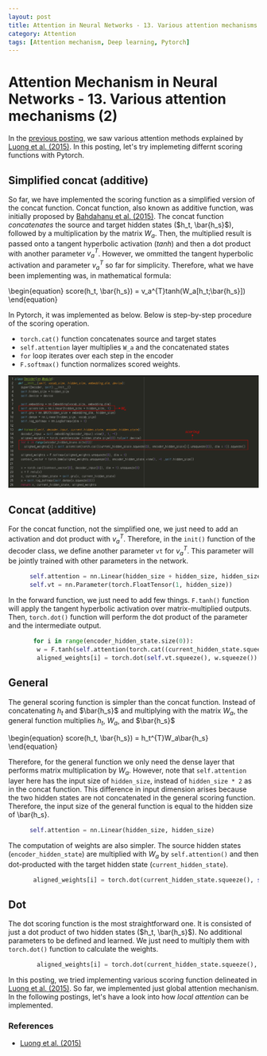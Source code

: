 ```yaml
---
layout: post
title: Attention in Neural Networks - 13. Various attention mechanisms (2)
category: Attention
tags: [Attention mechanism, Deep learning, Pytorch]
---
```


# Attention Mechanism in Neural Networks - 13. Various attention mechanisms (2)

In the [previous posting](https://buomsoo-kim.github.io/attention/2020/03/18/Attention-mechanism-12.md/), we saw various attention methods explained by [Luong et al. (2015)](https://arxiv.org/pdf/1508.04025.pdf). In this posting, let's try implemeting differnt scoring functions with Pytorch.


## Simplified concat (additive)

So far, we have implemented the scoring function as a simplified version of the concat function. Concat function, also known as additive function, was initially proposed by [Bahdahanu et al. (2015)](https://arxiv.org/pdf/1409.0473.pdf). The concat function *concatenates* the source and target hidden states ($h_t, \bar{h_s}$), followed by a multiplication by the matrix $W_a$. Then, the multiplied result is passed onto a tangent hyperbolic activation ($tanh$) and then a dot product with another parameter $v_a^{T}$. However, we ommitted the tangent hyperbolic activation and parameter $v_a^{T}$ so far for simplicity. Therefore, what we have been implementing was, in mathematical formula:

\begin{equation}
score(h_t, \bar{h_s}) = v_a^{T}tanh(W_a[h_t;\bar{h_s}])
\end{equation}

In Pytorch, it was implemented as below. Below is step-by-step procedure of the scoring operation.

- ```torch.cat()``` function concatenates source and target states
- ```self.attention``` layer multiplies ```W_a``` and the concatenated states
- ```for``` loop iterates over each step in the encoder
- ```F.softmax()``` function normalizes scored weights.

<p align = "center">
<img src ="/data/images/2020-03-19/0.PNG" width = "600px" class="center">
</p>


## Concat (additive)

For the concat function, not the simplified one, we just need to add an activation and dot product with $v_a^{T}$. Therefore, in the ```init()``` function of the decoder class, we define another parameter ```vt``` for $v_a^{T}$. This parameter will be jointly trained with other parameters in the network.

```python
      self.attention = nn.Linear(hidden_size + hidden_size, hidden_size)
      self.vt = nn.Parameter(torch.FloatTensor(1, hidden_size))
```

In the forward function, we just need to add few things. ```F.tanh()``` function will apply the tangent hyperbolic activation over matrix-multiplied outputs. Then, ```torch.dot()``` function will perform the dot product of the parameter and the intermediate output.

```python
       for i in range(encoder_hidden_state.size(0)):
        w = F.tanh(self.attention(torch.cat((current_hidden_state.squeeze(0), encoder_hidden_state[i].unsqueeze(0)), dim = 1)))
        aligned_weights[i] = torch.dot(self.vt.squeeze(), w.squeeze())
```

## General 

The general scoring function is simpler than the concat function. Instead of concatenating $h_t$ and $\bar{h_s}$ and multiplying with the matrix $W_a$, the general function multiplies $h_t$, $W_a$, and $\bar{h_s}$

\begin{equation}
score(h_t, \bar{h_s}) = h_t^{T}W_a\bar{h_s}
\end{equation}

Therefore, for the general function we only need the dense layer that performs matrix multiplication by $W_a$. However, note that ```self.attention``` layer here has the input size of ```hidden_size```, instead of ```hidden_size * 2``` as in the concat function. This difference in input dimension arises because the two hidden states are not concatenated in the general scoring function. Therefore, the input size of the general function is equal to the hidden size of \bar{h_s}.

```python
      self.attention = nn.Linear(hidden_size, hidden_size)
```

The computation of weights are also simpler. The source hidden states (```encoder_hidden_state```) are multiplied with $W_a$ by ```self.attention()``` and then dot-producted with the target hidden state (```current_hidden_state```).

```python
       aligned_weights[i] = torch.dot(current_hidden_state.squeeze(), self.attention(encoder_hidden_state[i].unsqueeze(0)).squeeze())
```

## Dot

The dot scoring function is the most straightforward one. It is consisted of just a dot product of two hidden states ($h_t, \bar{h_s}$). No additional parameters to be defined and learned. We just need to multiply them with ```torch.dot()``` function to calculate the weights.

```python
        aligned_weights[i] = torch.dot(current_hidden_state.squeeze(), encoder_hidden_state[i].squeeze())  
```

In this posting, we tried implementing various scoring function delineated in [Luong et al. (2015)](https://arxiv.org/pdf/1508.04025.pdf). So far, we implemented just global attention mechanism. In the following postings, let's have a look into how *local attention* can be implemented.

### References
- [Luong et al. (2015)](https://arxiv.org/pdf/1508.04025.pdf)

